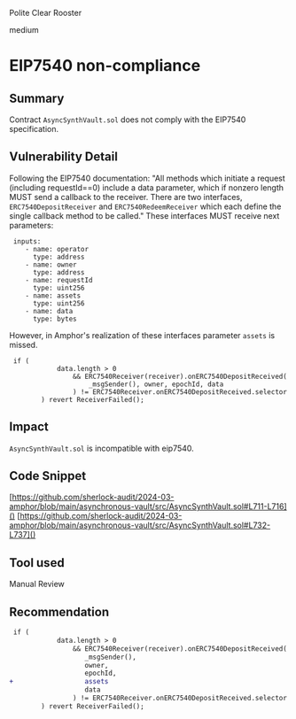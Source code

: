 Polite Clear Rooster

medium

# EIP7540 non-compliance

## Summary
Сontract `AsyncSynthVault.sol` does not comply with the EIP7540 specification.

## Vulnerability Detail
Following the EIP7540 documentation: 
"All methods which initiate a request (including requestId==0) include a data parameter, which if nonzero length MUST send a callback to the receiver.
There are two interfaces, `ERC7540DepositReceiver` and `ERC7540RedeemReceiver` which each define the single callback method to be called."
These interfaces MUST receive next parameters:
```solidity
 inputs:
    - name: operator
      type: address
    - name: owner
      type: address
    - name: requestId
      type: uint256
    - name: assets
      type: uint256
    - name: data
      type: bytes
```
However, in Amphor's realization of these interfaces parameter `assets` is missed.
```solidity
 if (
            data.length > 0
                && ERC7540Receiver(receiver).onERC7540DepositReceived(
                    _msgSender(), owner, epochId, data
                ) != ERC7540Receiver.onERC7540DepositReceived.selector
        ) revert ReceiverFailed();
```
## Impact
`AsyncSynthVault.sol` is incompatible with eip7540.

## Code Snippet
[https://github.com/sherlock-audit/2024-03-amphor/blob/main/asynchronous-vault/src/AsyncSynthVault.sol#L711-L716]()
[https://github.com/sherlock-audit/2024-03-amphor/blob/main/asynchronous-vault/src/AsyncSynthVault.sol#L732-L737]()

## Tool used

Manual Review

## Recommendation
```diff
 if (
            data.length > 0
                && ERC7540Receiver(receiver).onERC7540DepositReceived(
                   _msgSender(), 
                   owner,  
                   epochId, 
+                  assets
                   data
                ) != ERC7540Receiver.onERC7540DepositReceived.selector
        ) revert ReceiverFailed();
```
